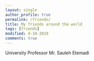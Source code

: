 ```yaml
---
layout: single
author_profile: true
permalink: /friends/
title: My friends around the world
tags: [friends]
modified: 4-10-2019
comments: true
---
```

University Professor
Mr. Sauleh Etemadi



